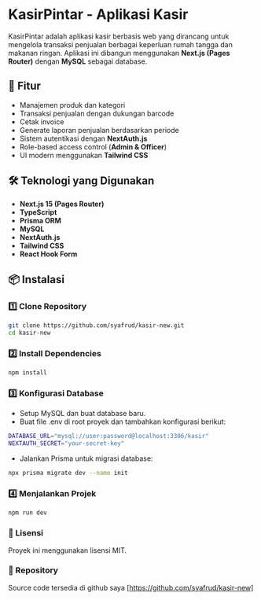 # KasirPintar - Aplikasi Kasir

KasirPintar adalah aplikasi kasir berbasis web yang dirancang untuk mengelola transaksi penjualan berbagai keperluan rumah tangga dan makanan ringan. Aplikasi ini dibangun menggunakan **Next.js (Pages Router)** dengan **MySQL** sebagai database.

## 🚀 Fitur

- Manajemen produk dan kategori
- Transaksi penjualan dengan dukungan barcode
- Cetak invoice
- Generate laporan penjualan berdasarkan periode
- Sistem autentikasi dengan **NextAuth.js**
- Role-based access control (**Admin & Officer**)
- UI modern menggunakan **Tailwind CSS**

## 🛠 Teknologi yang Digunakan

- **Next.js 15 (Pages Router)**
- **TypeScript**
- **Prisma ORM**
- **MySQL**
- **NextAuth.js**
- **Tailwind CSS**
- **React Hook Form**

## 📦 Instalasi

### 1️⃣ Clone Repository

```sh
git clone https://github.com/syafrud/kasir-new.git
cd kasir-new
```

### 2️⃣ Install Dependencies

```sh
npm install
```

### 3️⃣ Konfigurasi Database

- Setup MySQL dan buat database baru.
- Buat file .env di root proyek dan tambahkan konfigurasi berikut:

```sh
DATABASE_URL="mysql://user:password@localhost:3306/kasir"
NEXTAUTH_SECRET="your-secret-key"
```

- Jalankan Prisma untuk migrasi database:

```sh
npx prisma migrate dev --name init
```

### 4️⃣ Menjalankan Projek

```sh
npm run dev
```

### 📝 Lisensi

Proyek ini menggunakan lisensi MIT.

### 📌 Repository

Source code tersedia di github saya [https://github.com/syafrud/kasir-new]
